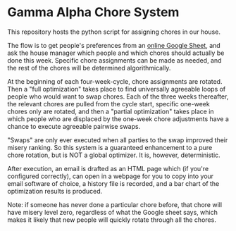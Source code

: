# Gamma Alpha Chore System
This repository hosts the python script for assigning chores in our house.

The flow is to get people's preferences from an [online Google Sheet](https://docs.google.com/spreadsheets/d/1hAq34ijA1pvcZZyv1So8rTvm2rzOfrDHion8INifApg/edit#gid=0), and ask the house manager which people and which chores should actually be done this week.  Specific chore assignments can be made as needed, and the rest of the chores will be determined algorithmically.

At the beginning of each four-week-cycle, chore assignments are rotated. Then a "full optimization" takes place to find universally agreeable loops of people who would want to swap chores.  Each of the three weeks thereafter, the relevant chores are pulled from the cycle start, specific one-week chores only are rotated, and then a "partial optimization" takes place in which people who are displaced by the one-week chore adjustments have a chance to execute agreeable pairwise swaps.

"Swaps" are only ever executed when all parties to the swap improved their misery ranking.  So this system is a guaranteed enhancement to a pure chore rotation, but is NOT a global optimizer.  It is, however, deterministic.

After execution, an email is drafted as an HTML page which (if you're configured correctly), can open in a webpage for you to copy into your email software of choice, a history file is recorded, and a bar chart of the optimization results is produced.

Note: if someone has never done a particular chore before, that chore will have misery level zero, regardless of what the Google sheet says, which makes it likely that new people will quickly rotate through all the chores.
